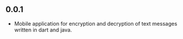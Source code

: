## 0.0.1

- Mobile application for encryption and decryption of text messages written in dart and java.

